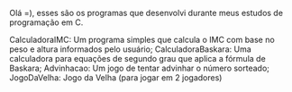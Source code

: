 Olá =), esses são os programas que desenvolvi durante meus estudos de programação em C.

CalculadoraIMC: Um programa simples que calcula o IMC com base no peso e altura informados pelo usuário;
CalculadoraBaskara: Uma calculadora para equações de segundo grau que aplica a fórmula de Baskara;
Advinhacao: Um jogo de tentar advinhar o número sorteado;
JogoDaVelha: Jogo da Velha (para jogar em 2 jogadores)
